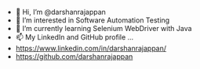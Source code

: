 - 👋 Hi, I’m @darshanrajappan
- 👀 I’m interested in Software Automation Testing
- 🌱 I’m currently learning Selenium WebDriver with Java
- 📫 My LinkedIn and GitHub profile ...
-   https://www.linkedin.com/in/darshanrajappan/
-   https://github.com/darshanrajappan
